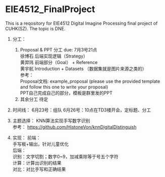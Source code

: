 # EIE4512_FinalProject
This is a reqository for EIE4512 Digital Imagine Processing final project of CUHK(SZ). The topic is DNE.

1. 分工： 
   1. Proposal & PPT 分工 due: 7月3号21点  
  徐博石 后端实现逻辑（Strategy）  
  黄羿玮 前端部分（Goal） + Reference  
  黄宇航 Introduction + Datasets （数据集就是图片来源之类的）  
  参考：  
    Proposal文档: example_proposal (please use the provided template and follow this one to write your proposal)  
    PPT自己完成自己的部分，模板是群里发的PPT
   2. 其余分工 待定

2. 时间线：
   6月23号：组队
   6月26号：10点在TD3楼开会，定标题、分工

3. 主题选择：
  KNN算法实现手写数字识别 <br>
  参考：
  https://github.com/HistoneVon/knnDigitalDistinguish

4. 实现：
  前端：  
    手写板+输出，针对儿童优化  
  后端：  
    识别：文字切割；数字0~9，加减乘除等于号五个字符  
    计算：计算出识别的结果  
    对比：对比手写和正确结果  
  




   
   
   

